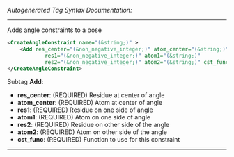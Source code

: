 <!-- THIS IS AN AUTOGENERATED FILE: Don't edit it directly, instead change the schema definition in the code itself. -->

_Autogenerated Tag Syntax Documentation:_

---
Adds angle constraints to a pose

```xml
<CreateAngleConstraint name="(&string;)" >
    <Add res_center="(&non_negative_integer;)" atom_center="(&string;)"
            res1="(&non_negative_integer;)" atom1="(&string;)"
            res2="(&non_negative_integer;)" atom2="(&string;)" cst_func="(&string;)" />
</CreateAngleConstraint>
```



Subtag **Add**:   

-   **res_center**: (REQUIRED) Residue at center of angle
-   **atom_center**: (REQUIRED) Atom at center of angle
-   **res1**: (REQUIRED) Residue on one side of angle
-   **atom1**: (REQUIRED) Atom on one side of angle
-   **res2**: (REQUIRED) Residue on other side of the angle
-   **atom2**: (REQUIRED) Atom on other side of the angle
-   **cst_func**: (REQUIRED) Function to use for this constraint

---
